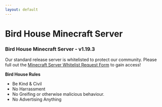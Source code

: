 ```yaml
---
layout: default
---
```

# Bird House Minecraft Server

### Bird House Minecraft Server - v1.19.3
Our standard release server is whitelisted to protect our community. Please full out the [Minecraft Server Whitelist Request Form](https://forms.gle/F55r8R9o7VSUUR9MA) to gain access!

**Bird House Rules**
- Be Kind & Civil
- No Harrassment
- No Greifing or otherwise malicious behaviour.
- No Advertising Anything    